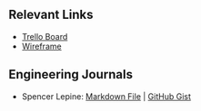 ## Relevant Links

- [Trello Board](https://trello.com/b/PaLWmxg6/trello-project-catwalk)
- [Wireframe](https://xd.adobe.com/view/e600dc0f-454c-44e3-5075-7872d04189ff-9031/)

## Engineering Journals

- Spencer Lepine: [Markdown File](./journals/SPENCER_JOURNAL.md) | [GitHub Gist](https://gist.github.com/spencerlepine/964affee95497d2009f96c0f778a3a41)
